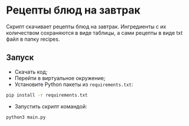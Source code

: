 # Рецепты блюд на завтрак

Скрипт скачивает рецепты блюд на завтрак. Ингредиенты с их количеством сохраняются
в виде таблицы, а сами рецепты в виде txt файл в папку recipes.

## Запуск

- Скачать код;
- Перейти в виртуальное окружение;
- Установите Python пакеты из `requirements.txt`:
```bash
pip install -r requirements.txt
```
- Запустить скрипт командой:
```bash
python3 main.py
```